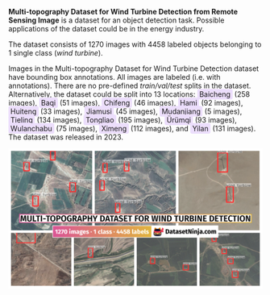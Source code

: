 **Multi-topography Dataset for Wind Turbine Detection from Remote Sensing Image** is a dataset for an object detection task. Possible applications of the dataset could be in the energy industry. 

The dataset consists of 1270 images with 4458 labeled objects belonging to 1 single class (*wind turbine*).

Images in the Multi-topography Dataset for Wind Turbine Detection dataset have bounding box annotations. All images are labeled (i.e. with annotations). There are no pre-defined <i>train/val/test</i> splits in the dataset. Alternatively, the dataset could be split into 13 locations: <span style="background-color: #ecdefc; padding: 2px 4px; border-radius: 4px;">Baicheng</span> (258 images), <span style="background-color: #ecdefc; padding: 2px 4px; border-radius: 4px;">Baqi</span> (51 images), <span style="background-color: #ecdefc; padding: 2px 4px; border-radius: 4px;">Chifeng</span> (46 images), <span style="background-color: #ecdefc; padding: 2px 4px; border-radius: 4px;">Hami</span> (92 images), <span style="background-color: #ecdefc; padding: 2px 4px; border-radius: 4px;">Huiteng</span> (33 images), <span style="background-color: #ecdefc; padding: 2px 4px; border-radius: 4px;">Jiamusi</span> (45 images), <span style="background-color: #ecdefc; padding: 2px 4px; border-radius: 4px;">Mudanjiang</span> (5 images), <span style="background-color: #ecdefc; padding: 2px 4px; border-radius: 4px;">Tieling</span> (134 images), <span style="background-color: #ecdefc; padding: 2px 4px; border-radius: 4px;">Tongliao</span> (195 images), <span style="background-color: #ecdefc; padding: 2px 4px; border-radius: 4px;">Ürümqi</span> (93 images), <span style="background-color: #ecdefc; padding: 2px 4px; border-radius: 4px;">Wulanchabu</span> (75 images), <span style="background-color: #ecdefc; padding: 2px 4px; border-radius: 4px;">Ximeng</span> (112 images), and <span style="background-color: #ecdefc; padding: 2px 4px; border-radius: 4px;">Yilan</span> (131 images). The dataset was released in 2023.

<img src="https://github.com/dataset-ninja/multi-topography-dataset-for-wind-turbine-detection/raw/main/visualizations/poster.png">
